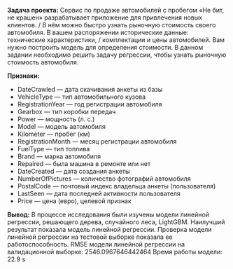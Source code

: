 **Задача проекта:**
Сервис по продаже автомобилей с пробегом «Не бит, не крашен» разрабатывает приложение для привлечения новых клиентов. /
В нём можно быстро узнать рыночную стоимость своего автомобиля. В вашем распоряжении исторические данные: технические характеристики, /
комплектации и цены автомобилей. Вам нужно построить модель для определения стоимости.
В данном задании необходимо решить задачу регрессии, чтобы узнать рыночную стоимость автомобиля.

**Признаки:**
- DateCrawled — дата скачивания анкеты из базы
- VehicleType — тип автомобильного кузова
- RegistrationYear — год регистрации автомобиля
- Gearbox — тип коробки передач
- Power — мощность (л. с.)
- Model — модель автомобиля
- Kilometer — пробег (км)
- RegistrationMonth — месяц регистрации автомобиля
- FuelType — тип топлива
- Brand — марка автомобиля
- Repaired — была машина в ремонте или нет
- DateCreated — дата создания анкеты
- NumberOfPictures — количество фотографий автомобиля
- PostalCode — почтовый индекс владельца анкеты (пользователя)
- LastSeen — дата последней активности пользователя
- Price — цена (евро), целевой признак

**Вывод:**
В процессе исследования были изучены модели линейной регрессии, решающего дерева, случайного леса, LightGBM. Наилучший результат показала модель линейной регрессии.
Проверка модели линейной регрессии на тестовой выборке показала ее работоспособность.
RMSE модели линейной регрессии на валидационной выборке: 2546.0967646442464
Время работы модели: 22.9 s

